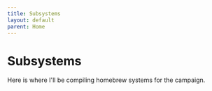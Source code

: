 ```yaml
---
title: Subsystems
layout: default
parent: Home
---
```


# Subsystems
Here is where I'll be compiling homebrew systems for the campaign.